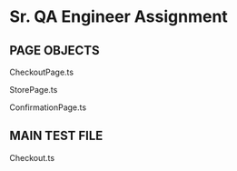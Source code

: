 # Sr. QA Engineer Assignment

## PAGE OBJECTS

CheckoutPage.ts

StorePage.ts

ConfirmationPage.ts

## MAIN TEST FILE

Checkout.ts
